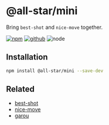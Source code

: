 # @all-star/mini

Bring `best-shot` and `nice-move` together.

[![npm][npm-badge]][npm-url]
[![github][github-badge]][github-url]
![node][node-badge]

[npm-url]: https://www.npmjs.com/package/@all-star/mini
[npm-badge]: https://img.shields.io/npm/v/@all-star/mini.svg?style=flat-square&logo=npm
[github-url]: https://github.com/airkro/all-star/tree/master/packages/mini
[github-badge]: https://img.shields.io/npm/l/@all-star/mini.svg?style=flat-square&colorB=blue&logo=github
[node-badge]: https://img.shields.io/node/v/@all-star/mini.svg?style=flat-square&colorB=green&logo=node.js

## Installation

```bash
npm install @all-star/mini --save-dev
```

## Related

- [best-shot](https://github.com/best-shot/best-shot)
- [nice-move](https://github.com/nice-move/nice-move)
- [garou](https://github.com/nice-move/garou)
